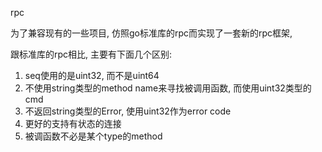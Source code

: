 rpc

为了兼容现有的一些项目, 仿照go标准库的rpc而实现了一套新的rpc框架,

跟标准库的rpc相比, 主要有下面几个区别:

1. seq使用的是uint32, 而不是uint64
2. 不使用string类型的method name来寻找被调用函数, 而使用uint32类型的cmd
3. 不返回string类型的Error, 使用uint32作为error code
4. 更好的支持有状态的连接
5. 被调函数不必是某个type的method
